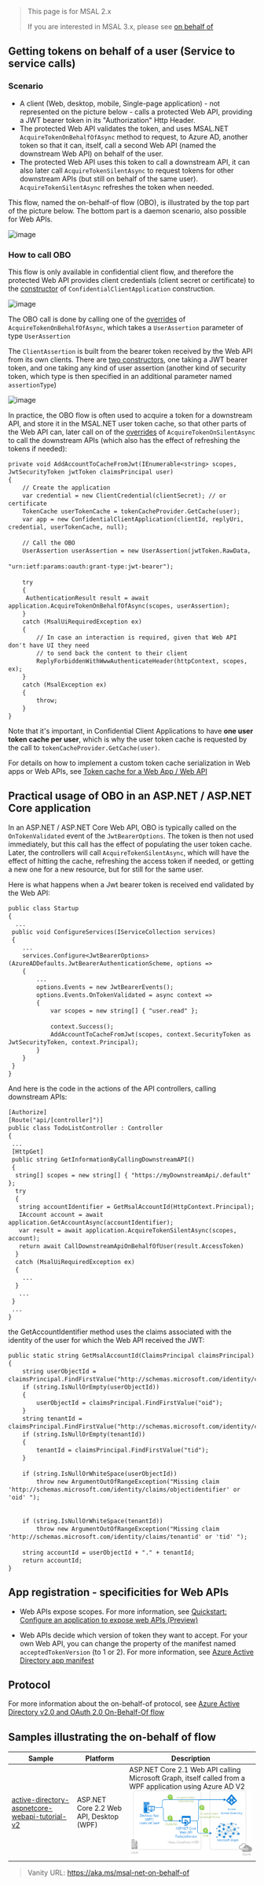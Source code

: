 > This page is for MSAL 2.x
> 
> If you are interested in MSAL 3.x, please see [on behalf of](on-behalf-of)

## Getting tokens on behalf of a user (Service to service calls)

### Scenario

- A client (Web, desktop, mobile, Single-page application) - not represented on the picture below - calls a protected Web API, providing a JWT bearer token in its "Authorization" Http Header.
- The protected Web API validates the token, and uses MSAL.NET `AcquireTokenOnBehalfOfAsync` method to request, to Azure AD, another token so that it can, itself, call a second Web API (named the downstream Web API) on behalf of the user.
- The protected Web API uses this token to call a downstream API, it can also later call `AcquireTokenSilentAsync` to request tokens for other downstream APIs (but still on behalf of the same user). `AcquireTokenSilentAsync` refreshes the token when needed.

This flow, named the on-behalf-of flow (OBO), is illustrated by the top part of the picture below. The bottom part is a daemon scenario, also possible for Web APIs.

![image](https://user-images.githubusercontent.com/13203188/44857544-dfe61c80-ac24-11e8-8682-f697d6fe07c6.png)

### How to call OBO

This flow is only available in confidential client flow, and therefore the protected Web API provides client credentials (client secret or certificate) to the [constructor](https://docs.microsoft.com/en-us/dotnet/api/microsoft.identity.client.confidentialclientapplication.-ctor?view=azure-dotnet#Microsoft_Identity_Client_ConfidentialClientApplication__ctor_System_String_System_String_Microsoft_Identity_Client_ClientCredential_Microsoft_Identity_Client_TokenCache_Microsoft_Identity_Client_TokenCache_) of `ConfidentialClientApplication` construction.

![image](https://user-images.githubusercontent.com/13203188/37082196-bc727314-21e3-11e8-8f0f-2ac81c9b955c.png)

The OBO call is done by calling one of the [overrides](https://docs.microsoft.com/en-us/dotnet/api/microsoft.identity.client.clientapplicationbase.acquiretokensilentasync?view=azure-dotnet) of ``AcquireTokenOnBehalfOfAsync``, which takes a ``UserAssertion`` parameter of type ``UserAssertion``

The `ClientAssertion` is built from the bearer token received by the Web API from its own clients. There are [two constructors](https://docs.microsoft.com/en-us/dotnet/api/microsoft.identity.client.clientcredential.-ctor?view=azure-dotnet), one taking a JWT bearer token, and one taking any kind of user assertion (another kind of security token, which type is then specified in an additional parameter named `assertionType`)

![image](https://user-images.githubusercontent.com/13203188/37082180-afc4b708-21e3-11e8-8af8-a6dcbd2dfba8.png)

In practice, the OBO flow is often used to acquire a token for a downstream API, and store it in the MSAL.NET user token cache, so that other parts of the Web API can, later call on of the [overrides](https://docs.microsoft.com/en-us/dotnet/api/microsoft.identity.client.clientapplicationbase.acquiretokensilentasync?view=azure-dotnet) of ``AcquireTokenOnSilentAsync`` to call the downstream APIs (which also has the effect of refreshing the tokens if needed):

```CSharp
private void AddAccountToCacheFromJwt(IEnumerable<string> scopes, JwtSecurityToken jwtToken claimsPrincipal user)
{
    // Create the application
    var credential = new ClientCredential(clientSecret); // or certificate
    TokenCache userTokenCache = tokenCacheProvider.GetCache(user);
    var app = new ConfidentialClientApplication(clientId, replyUri, credential, userTokenCache, null);

    // Call the OBO
    UserAssertion userAssertion = new UserAssertion(jwtToken.RawData,
                                                    "urn:ietf:params:oauth:grant-type:jwt-bearer");

    try
    {
     AuthenticationResult result = await application.AcquireTokenOnBehalfOfAsync(scopes, userAssertion);
    }
    catch (MsalUiRequiredException ex)
    {
        // In case an interaction is required, given that Web API don't have UI they need
        // to send back the content to their client
        ReplyForbiddenWithWwwAuthenticateHeader(httpContext, scopes, ex);
    }
    catch (MsalException ex)
    {
        throw;
    }
}
```

Note that it's important, in Confidential Client Applications to have **one user token cache per user**, which is why the user token cache is requested by the call to `tokenCacheProvider.GetCache(user)`.

For details on how to implement a custom token cache serialization in Web apps or Web APIs, see [Token cache for a Web App / Web API](https://github.com/AzureAD/microsoft-authentication-library-for-dotnet/wiki/token-cache-serialization#token-cache-for-a-web-app-confidential-client-application)

## Practical usage of OBO in an ASP.NET / ASP.NET Core application

In an ASP.NET / ASP.NET Core Web API, OBO is typically called on the `OnTokenValidated` event of the `JwtBearerOptions`. The token is then not used immediately, but this call has the effect of populating the user token cache. Later, the controllers will call `AcquireTokenSilentAsync`, which will have the effect of hitting the cache, refreshing the access token if needed, or getting a new one for a new resource, but for still for the same user.

Here is what happens when a Jwt bearer token is received end validated by the Web API:

```CSharp
public class Startup
{
  ...
 public void ConfigureServices(IServiceCollection services)
 {
    ...
    services.Configure<JwtBearerOptions>(AzureADDefaults.JwtBearerAuthenticationScheme, options =>
    {
        ...
        options.Events = new JwtBearerEvents();
        options.Events.OnTokenValidated = async context =>
        {
            var scopes = new string[] { "user.read" };

            context.Success();
            AddAccountToCacheFromJwt(scopes, context.SecurityToken as JwtSecurityToken, context.Principal);
        }
    }
 }
}
```

And here is the code in the actions of the API controllers, calling downstream APIs:

```CSharp
[Authorize]
[Route("api/[controller]")]
public class TodoListController : Controller
{
 ...
 [HttpGet]
 public string GetInformationByCallingDownstreamAPI()
 {
  string[] scopes = new string[] { "https://myDownstreamApi/.default" };
  try
  {
   string accountIdentifier = GetMsalAccountId(HttpContext.Principal);
   IAccount account = await application.GetAccountAsync(accountIdentifier);
   var result = await application.AcquireTokenSilentAsync(scopes, account);
   return await CallDownstreamApiOnBehalfOfUser(result.AccessToken)
  }
  catch (MsalUiRequiredException ex)
  {
    ...
  }
   ...
 }
 ...
}
```

the GetAccountIdentifier method uses the claims associated with the identity of the user for which the Web API received the JWT:

```CSharp
public static string GetMsalAccountId(ClaimsPrincipal claimsPrincipal)
{
    string userObjectId = claimsPrincipal.FindFirstValue("http://schemas.microsoft.com/identity/claims/objectidentifier");
    if (string.IsNullOrEmpty(userObjectId))
    {
        userObjectId = claimsPrincipal.FindFirstValue("oid");
    }
    string tenantId = claimsPrincipal.FindFirstValue("http://schemas.microsoft.com/identity/claims/tenantid");
    if (string.IsNullOrEmpty(tenantId))
    {
        tenantId = claimsPrincipal.FindFirstValue("tid");
    }

    if (string.IsNullOrWhiteSpace(userObjectId))
        throw new ArgumentOutOfRangeException("Missing claim 'http://schemas.microsoft.com/identity/claims/objectidentifier' or 'oid' ");


    if (string.IsNullOrWhiteSpace(tenantId))
        throw new ArgumentOutOfRangeException("Missing claim 'http://schemas.microsoft.com/identity/claims/tenantid' or 'tid' ");

    string accountId = userObjectId + "." + tenantId;
    return accountId;
}
```

## App registration - specificities for Web APIs

- Web APIs expose scopes. For more information, see [Quickstart: Configure an application to expose web APIs (Preview)](https://docs.microsoft.com/en-us/azure/active-directory/develop/quickstart-configure-app-expose-web-apis)

- Web APIs decide which version of token they want to accept. For your own Web API, you can change the property of the manifest named `acceptedTokenVersion` (to 1 or 2). For more information, see [Azure Active Directory app manifest](https://docs.microsoft.com/en-us/azure/active-directory/develop/reference-app-manifest)

## Protocol

For more information about the on-behalf-of protocol, see [Azure Active Directory v2.0 and OAuth 2.0 On-Behalf-Of flow](https://docs.microsoft.com/en-us/azure/active-directory/develop/v2-oauth2-on-behalf-of-flow)

## Samples illustrating the on-behalf of flow

Sample | Platform | Description
------ | -------- | -----------
[active-directory-aspnetcore-webapi-tutorial-v2](https://github.com/Azure-Samples/active-directory-dotnet-native-aspnetcore-v2/tree/master/2.%20Web%20API%20now%20calls%20Microsoft%20Graph) | ASP.NET Core 2.2 Web API, Desktop (WPF) | ASP.NET Core 2.1 Web API calling Microsoft Graph, itself called from a WPF application using Azure AD V2 ![topology](https://github.com/Azure-Samples/active-directory-dotnet-native-aspnetcore-v2/blob/master/2.%20Web%20API%20now%20calls%20Microsoft%20Graph/ReadmeFiles/topology.png)

> Vanity URL: https://aka.ms/msal-net-on-behalf-of